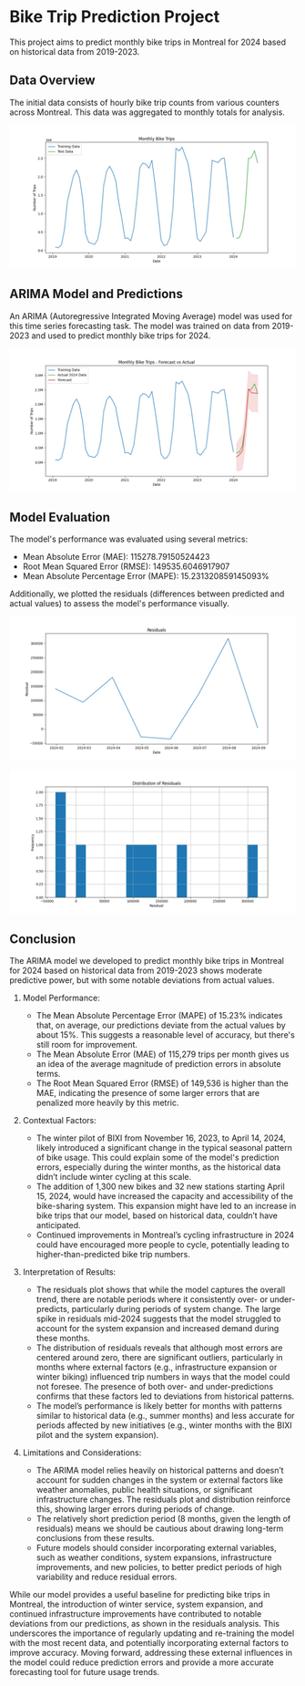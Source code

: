 # Bike Trip Prediction Project

This project aims to predict monthly bike trips in Montreal for 2024 based on historical data from 2019-2023.

## Data Overview

The initial data consists of hourly bike trip counts from various counters across Montreal. This data was aggregated to monthly totals for analysis.

![Monthly Bike Trips](plots/monthly_bike_trips.png)

## ARIMA Model and Predictions

An ARIMA (Autoregressive Integrated Moving Average) model was used for this time series forecasting task. The model was trained on data from 2019-2023 and used to predict monthly bike trips for 2024.

![Forecast vs Actual](plots/forecast_vs_actual.png)

## Model Evaluation

The model's performance was evaluated using several metrics:

- Mean Absolute Error (MAE): 115278.79150524423
- Root Mean Squared Error (RMSE): 149535.6046917907
- Mean Absolute Percentage Error (MAPE): 15.231320859145093%

Additionally, we plotted the residuals (differences between predicted and actual values) to assess the model's performance visually.

![Residuals](plots/residuals.png)

![Residuals Distribution](plots/residuals_distribution.png)

## Conclusion

The ARIMA model we developed to predict monthly bike trips in Montreal for 2024 based on historical data from 2019-2023 shows moderate predictive power, but with some notable deviations from actual values.

1. Model Performance:
   - The Mean Absolute Percentage Error (MAPE) of 15.23% indicates that, on average, our predictions deviate from the actual values by about 15%. This suggests a reasonable level of accuracy, but there's still room for improvement.
   - The Mean Absolute Error (MAE) of 115,279 trips per month gives us an idea of the average magnitude of prediction errors in absolute terms.
   - The Root Mean Squared Error (RMSE) of 149,536 is higher than the MAE, indicating the presence of some larger errors that are penalized more heavily by this metric.

2. Contextual Factors:
   - The winter pilot of BIXI from November 16, 2023, to April 14, 2024, likely introduced a significant change in the typical seasonal pattern of bike usage. This could explain some of the model's prediction errors, especially during the winter months, as the historical data didn’t include winter cycling at this scale.
   - The addition of 1,300 new bikes and 32 new stations starting April 15, 2024, would have increased the capacity and accessibility of the bike-sharing system. This expansion might have led to an increase in bike trips that our model, based on historical data, couldn’t have anticipated.
   - Continued improvements in Montreal’s cycling infrastructure in 2024 could have encouraged more people to cycle, potentially leading to higher-than-predicted bike trip numbers.

3. Interpretation of Results:
   - The residuals plot shows that while the model captures the overall trend, there are notable periods where it consistently over- or under-predicts, particularly during periods of system change. The large spike in residuals mid-2024 suggests that the model struggled to account for the system expansion and increased demand during these months.
   - The distribution of residuals reveals that although most errors are centered around zero, there are significant outliers, particularly in months where external factors (e.g., infrastructure expansion or winter biking) influenced trip numbers in ways that the model could not foresee. The presence of both over- and under-predictions confirms that these factors led to deviations from historical patterns.
   - The model’s performance is likely better for months with patterns similar to historical data (e.g., summer months) and less accurate for periods affected by new initiatives (e.g., winter months with the BIXI pilot and the system expansion).


4. Limitations and Considerations:
   - The ARIMA model relies heavily on historical patterns and doesn’t account for sudden changes in the system or external factors like weather anomalies, public health situations, or significant infrastructure changes. The residuals plot and distribution reinforce this, showing larger errors during periods of change.
   - The relatively short prediction period (8 months, given the length of residuals) means we should be cautious about drawing long-term conclusions from these results.
   - Future models should consider incorporating external variables, such as weather conditions, system expansions, infrastructure improvements, and new policies, to better predict periods of high variability and reduce residual errors.

While our model provides a useful baseline for predicting bike trips in Montreal, the introduction of winter service, system expansion, and continued infrastructure improvements have contributed to notable deviations from our predictions, as shown in the residuals analysis. This underscores the importance of regularly updating and re-training the model with the most recent data, and potentially incorporating external factors to improve accuracy. Moving forward, addressing these external influences in the model could reduce prediction errors and provide a more accurate forecasting tool for future usage trends.